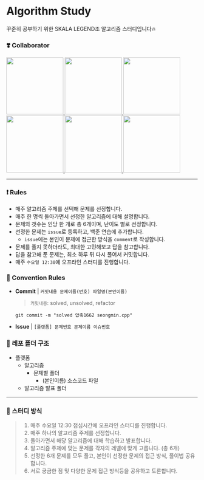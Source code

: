 # Algorithm Study

꾸준히 공부하기 위한 SKALA LEGEND조 알고리즘 스터디입니다🔥

### ❣️ Collaborator

<div>
  <a href="https://github.com/dannysmson">
    <img src="https://avatars.githubusercontent.com/dannysmson" width="150" style="max-width: 100%;">
  </a>
  <a href="https://github.com/EunJung516">
    <img src="https://avatars.githubusercontent.com/EunJung516" width="150" style="max-width: 100%;">
  </a>
  <a href="https://github.com/Domwis-IR">
    <img src="https://avatars.githubusercontent.com/Domwis-IR
" width="150" style="max-width: 100%;">
  </a>
  <a href="https://github.com/Laon0821">
    <img src="https://avatars.githubusercontent.com/Laon0821" width="150" style="max-width: 100%;">
  </a>
  <a href="https://github.com/chaerish">
    <img src="https://avatars.githubusercontent.com/chaerish" width="150" style="max-width: 100%;">
  </a>
  <a href="https://github.com/Emt1127">
    <img src="https://avatars.githubusercontent.com/Emt1127" width="150" style="max-width: 100%;">
  </a>
</div>

---

### ❗️ Rules

- 매주 알고리즘 주제를 선택해 문제를 선정합니다.
- 매주 한 명씩 돌아가면서 선정한 알고리즘에 대해 설명합니다.
- 문제의 갯수는 인당 한 개로 총 6개이며, 난이도 별로 선정합니다.
- 선정한 문제는 `issue`로 등록하고, 백준 연습에 추가합니다.
  - `issue`에는 본인이 문제에 접근한 방식을 `comment`로 작성합니다.
- 문제를 풀지 못하더라도, 최대한 고민해보고 답을 참고합니다.
- 답을 참고해 푼 문제는, 최소 하루 뒤 다시 풀어서 커밋합니다.
- 매주 `수요일 12:30`에 오프라인 스터디를 진행합니다.

### 📌 Convention Rules

- **Commit** | `커밋내용 문제이름(번호) 파일명(본인이름)`

  > `커밋내용`: solved, unsolved, refactor

  ```
  git commit -m "solved 압축1662 seongmin.cpp"
  ```

- **Issue** | `[플랫폼] 문제번호 문제이름 이슈번호`

### 📂 레포 폴더 구조

- 플랫폼
  - 알고리즘
    - 문제별 폴더
      - (본인이름) 소스코드 파일
  - 알고리즘 발표 폴더

---

### 📖 스터디 방식

> 1. 매주 수요일 12:30 점심시간에 오프라인 스터디를 진행합니다.
> 2. 매주 하나의 알고리즘 주제를 선정합니다.
> 3. 돌아가면서 해당 알고리즘에 대해 학습하고 발표합니다.
> 4. 알고리즘 주제에 맞는 문제를 각자의 레벨에 맞게 고릅니다. (총 6개)
> 5. 선정한 6개 문제를 모두 풀고, 본인이 선정한 문제의 접근 방식, 풀이법 공유합니다.
> 6. 서로 궁금한 점 및 다양한 문제 접근 방식등을 공유하고 토론합니다.
